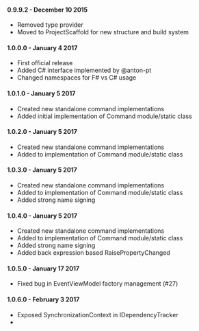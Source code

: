 #### 0.9.9.2 - December 10 2015
* Removed type provider
* Moved to ProjectScaffold for new structure and build system

#### 1.0.0.0 - January 4 2017
* First official release
* Added C# interface implemented by @anton-pt
* Changed namespaces for F# vs C# usage

#### 1.0.1.0 - January 5 2017
* Created new standalone command implementations
* Added initial implementation of Command module/static class

#### 1.0.2.0 - January 5 2017
* Created new standalone command implementations
* Added to implementation of Command module/static class

#### 1.0.3.0 - January 5 2017
* Created new standalone command implementations
* Added to implementation of Command module/static class
* Added strong name signing

#### 1.0.4.0 - January 5 2017
* Created new standalone command implementations
* Added to implementation of Command module/static class
* Added strong name signing
* Added back expression based RaisePropertyChanged

#### 1.0.5.0 - January 17 2017
* Fixed bug in EventViewModel factory management (#27)

#### 1.0.6.0 - February 3 2017
* Exposed SynchronizationContext in IDependencyTracker
* 






